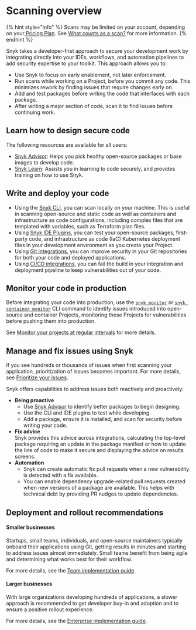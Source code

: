 # Scanning overview

{% hint style="info" %}
Scans may be limited on your account, depending on your[ Pricing Plan](../../implement-snyk/enterprise-implementation-guide/trial-limitations.md). See [What counts as a scan?](../../working-with-snyk/what-counts-as-a-test.md) for more information.
{% endhint %}

Snyk takes a developer-first approach to secure your development work by integrating directly into your IDEs, workflows, and automation pipelines to add security expertise to your toolkit. This approach allows you to:

* Use Snyk to focus on early enablement, not later enforcement.&#x20;
* Run scans while working on a Project, before you commit any code. This minimizes rework by finding issues that require changes early on.
* Add and test packages before writing the code that interfaces with each package.
* &#x20;After writing a major section of code, scan it to find issues before continuing work.

## Learn how to design secure code

The following resources are available for all users:

* [Snyk Advisor](https://snyk.io/advisor): Helps you pick healthy open-source packages or base images to develop code.
* [Snyk Learn](https://learn.snyk.io/): Assists you in learning to code securely, and provides training on how to use Snyk.

## Write and deploy your code

* Using the [Snyk CLI](../../snyk-cli/), you can scan locally on your machine. This is useful in scanning open-source and static code as well as containers and infrastructure as code configurations, including complex files that are templated with variables, such as Terraform plan files.
* Using [Snyk IDE Plugins](../../integrate-with-snyk/use-snyk-in-your-ide/), you can test your open-source packages, first-party code, and infrastructure as code (IaC) Kubernetes deployment files in your development environment as you create your Project.
* Using [Git integrations](../../integrate-with-snyk/git-repositories-scms-integrations-with-snyk/), you can improve security in your Git repositories for both your code and deployed applications.
* Using [CI/CD integrations](../../integrate-with-snyk/snyk-ci-cd-integrations/), you can fail the build in your integration and deployment pipeline to keep vulnerabilities out of your code.

## Monitor your code in production

Before integrating your code into production, use the [`snyk monitor`](../../snyk-cli/commands/monitor.md) or [`snyk container monitor`](../../snyk-cli/commands/container-monitor.md) CLI command to identify issues introduced into open-source and container Projects, monitoring these Projects for vulnerabilities before pushing them into production.

See [Monitor your projects at regular intervals](../../snyk-cli/scan-and-maintain-projects-using-the-cli/monitor-your-projects-at-regular-intervals.md) for more details.

## Manage and fix issues using Snyk

If you see hundreds or thousands of issues when first scanning your application, prioritization of issues becomes important. For more details, see [Prioritize your issues](../../manage-risk/prioritize-your-issues/).

Snyk offers capabilities to address issues both reactively and proactively:

* **Being proactive**
  * Use [Snyk Advisor](https://snyk.io/advisor) to identify better packages to begin designing.
  * Use the CLI and IDE plugins to test while developing.
  * Add a package, ensure it is installed, and scan for security before writing your code.
* **Fix advice**\
  Snyk provides this advice across integrations, calculating the top-level package requiring an update in the package manifest or how to update the line of code to make it secure and displaying the advice on results screens.
* **Automation**
  * Snyk can create automatic fix pull requests when a new vulnerability is detected with a fix available.
  * You can enable dependency upgrade-related pull requests created when new versions of a package are available. This helps with technical debt by providing PR nudges to update dependencies.

## Deployment and rollout recommendations

#### Smaller businesses

Startups, small teams, individuals, and open-source maintainers typically onboard their applications using Git, getting results in minutes and starting to address issues almost immediately. Small teams benefit from being agile and determining what works best for their workflow. &#x20;

For more details, see the [Team implementation guide](../../implement-snyk/team-implementation-guide/).

#### Larger businesses

With large organizations developing hundreds of applications, a slower approach is recommended to get developer buy-in and adoption and to ensure a positive rollout experience.

For more details, see the [Enterprise implementation guide](../../implement-snyk/enterprise-implementation-guide/).
